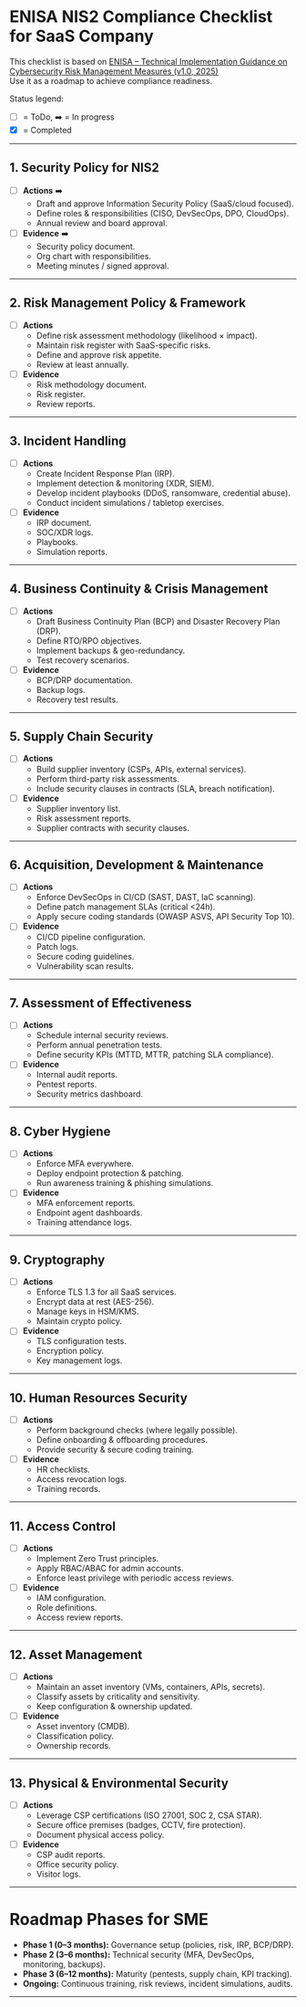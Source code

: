 # ENISA NIS2 Compliance Checklist for SaaS Company

This checklist is based on [ENISA – Technical Implementation Guidance on Cybersecurity Risk Management Measures (v1.0, 2025)](https://www.enisa.europa.eu/sites/default/files/2025-06/ENISA_Technical_implementation_guidance_on_cybersecurity_risk_management_measures_version_1.0.pdf)  
Use it as a roadmap to achieve compliance readiness.  

Status legend:  
- [ ] = ToDo,  ➡️ = In progress
- [x] = Completed   

---

## 1. Security Policy for NIS2
- [ ] **Actions** ➡️
  - Draft and approve Information Security Policy (SaaS/cloud focused).
  - Define roles & responsibilities (CISO, DevSecOps, DPO, CloudOps).
  - Annual review and board approval.
- [ ] **Evidence** ➡️
  - Security policy document.
  - Org chart with responsibilities.
  - Meeting minutes / signed approval.

---

## 2. Risk Management Policy & Framework
- [ ] **Actions**
  - Define risk assessment methodology (likelihood × impact).
  - Maintain risk register with SaaS-specific risks.
  - Define and approve risk appetite.
  - Review at least annually.
- [ ] **Evidence**
  - Risk methodology document.
  - Risk register.
  - Review reports.

---

## 3. Incident Handling
- [ ] **Actions**
  - Create Incident Response Plan (IRP).
  - Implement detection & monitoring (XDR, SIEM).
  - Develop incident playbooks (DDoS, ransomware, credential abuse).
  - Conduct incident simulations / tabletop exercises.
- [ ] **Evidence**
  - IRP document.
  - SOC/XDR logs.
  - Playbooks.
  - Simulation reports.

---

## 4. Business Continuity & Crisis Management
- [ ] **Actions**
  - Draft Business Continuity Plan (BCP) and Disaster Recovery Plan (DRP).
  - Define RTO/RPO objectives.
  - Implement backups & geo-redundancy.
  - Test recovery scenarios.
- [ ] **Evidence**
  - BCP/DRP documentation.
  - Backup logs.
  - Recovery test results.

---

## 5. Supply Chain Security
- [ ] **Actions**
  - Build supplier inventory (CSPs, APIs, external services).
  - Perform third-party risk assessments.
  - Include security clauses in contracts (SLA, breach notification).
- [ ] **Evidence**
  - Supplier inventory list.
  - Risk assessment reports.
  - Supplier contracts with security clauses.

---

## 6. Acquisition, Development & Maintenance
- [ ] **Actions**
  - Enforce DevSecOps in CI/CD (SAST, DAST, IaC scanning).
  - Define patch management SLAs (critical <24h).
  - Apply secure coding standards (OWASP ASVS, API Security Top 10).
- [ ] **Evidence**
  - CI/CD pipeline configuration.
  - Patch logs.
  - Secure coding guidelines.
  - Vulnerability scan results.

---

## 7. Assessment of Effectiveness
- [ ] **Actions**
  - Schedule internal security reviews.
  - Perform annual penetration tests.
  - Define security KPIs (MTTD, MTTR, patching SLA compliance).
- [ ] **Evidence**
  - Internal audit reports.
  - Pentest reports.
  - Security metrics dashboard.

---

## 8. Cyber Hygiene
- [ ] **Actions**
  - Enforce MFA everywhere.
  - Deploy endpoint protection & patching.
  - Run awareness training & phishing simulations.
- [ ] **Evidence**
  - MFA enforcement reports.
  - Endpoint agent dashboards.
  - Training attendance logs.

---

## 9. Cryptography
- [ ] **Actions**
  - Enforce TLS 1.3 for all SaaS services.
  - Encrypt data at rest (AES-256).
  - Manage keys in HSM/KMS.
  - Maintain crypto policy.
- [ ] **Evidence**
  - TLS configuration tests.
  - Encryption policy.
  - Key management logs.

---

## 10. Human Resources Security
- [ ] **Actions**
  - Perform background checks (where legally possible).
  - Define onboarding & offboarding procedures.
  - Provide security & secure coding training.
- [ ] **Evidence**
  - HR checklists.
  - Access revocation logs.
  - Training records.

---

## 11. Access Control
- [ ] **Actions**
  - Implement Zero Trust principles.
  - Apply RBAC/ABAC for admin accounts.
  - Enforce least privilege with periodic access reviews.
- [ ] **Evidence**
  - IAM configuration.
  - Role definitions.
  - Access review reports.

---

## 12. Asset Management
- [ ] **Actions**
  - Maintain an asset inventory (VMs, containers, APIs, secrets).
  - Classify assets by criticality and sensitivity.
  - Keep configuration & ownership updated.
- [ ] **Evidence**
  - Asset inventory (CMDB).
  - Classification policy.
  - Ownership records.

---

## 13. Physical & Environmental Security
- [ ] **Actions**
  - Leverage CSP certifications (ISO 27001, SOC 2, CSA STAR).
  - Secure office premises (badges, CCTV, fire protection).
  - Document physical access policy.
- [ ] **Evidence**
  - CSP audit reports.
  - Office security policy.
  - Visitor logs.

---

# Roadmap Phases for SME

- **Phase 1 (0–3 months):** Governance setup (policies, risk, IRP, BCP/DRP).  
- **Phase 2 (3–6 months):** Technical security (MFA, DevSecOps, monitoring, backups).  
- **Phase 3 (6–12 months):** Maturity (pentests, supply chain, KPI tracking).  
- **Ongoing:** Continuous training, risk reviews, incident simulations, audits.

---
